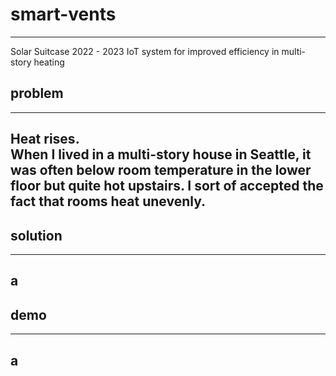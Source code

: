 # smart-vents
---
Solar Suitcase 2022 - 2023
IoT system for improved efficiency in multi-story heating
## problem
---
Heat rises. \
When I lived in a multi-story house in Seattle, it was often below room temperature in the lower floor but quite hot upstairs. I sort of accepted the fact that rooms heat unevenly.
---
## solution
---
a
---
## demo
---
a
---
